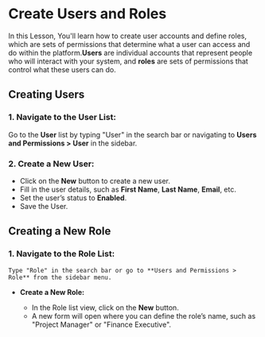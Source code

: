 #  Create Users and Roles 
  
In this Lesson, You'll learn how to create user accounts and define roles, which are sets of permissions that determine what a user can access and do within the platform.**Users** are individual accounts that represent people who will interact with your system, and **roles** are sets of permissions that control what these users can do.

## Creating Users

### 1. Navigate to the User List:
Go to the **User** list by typing "User" in the search bar or navigating to **Users and Permissions > User** in the sidebar.
  
### 2. Create a New User:

- Click on the **New** button to create a new user.
- Fill in the user details, such as **First Name**, **Last Name**, **Email**, etc.
- Set the user’s status to **Enabled**.
- Save the User.

## Creating a New Role

### 1. Navigate to the Role List:
    Type "Role" in the search bar or go to **Users and Permissions > Role** from the sidebar menu.
    
-   **Create a New Role:**
    
    -   In the Role list view, click on the **New** button.
    -   A new form will open where you can define the role’s name, such as "Project Manager" or "Finance Executive".
<!--stackedit_data:
eyJoaXN0b3J5IjpbNzUwNzc5NDIwLDE0ODgwMTQzMTgsLTE3MD
Y1MzMyMjcsMTQyNzg0NDMyLC0xMDY5ODQ4NzcxXX0=
-->